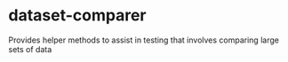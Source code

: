 dataset-comparer
================

Provides helper methods to assist in testing that involves comparing large sets of data
